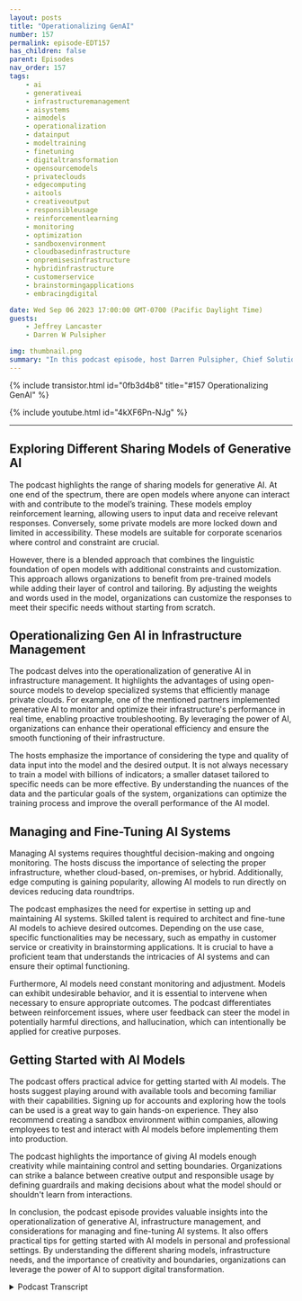 ```yaml
---
layout: posts
title: "Operationalizing GenAI"
number: 157
permalink: episode-EDT157
has_children: false
parent: Episodes
nav_order: 157
tags:
    - ai
    - generativeai
    - infrastructuremanagement
    - aisystems
    - aimodels
    - operationalization
    - datainput
    - modeltraining
    - finetuning
    - digitaltransformation
    - opensourcemodels
    - privateclouds
    - edgecomputing
    - aitools
    - creativeoutput
    - responsibleusage
    - reinforcementlearning
    - monitoring
    - optimization
    - sandboxenvironment
    - cloudbasedinfrastructure
    - onpremisesinfrastructure
    - hybridinfrastructure
    - customerservice
    - brainstormingapplications
    - embracingdigital

date: Wed Sep 06 2023 17:00:00 GMT-0700 (Pacific Daylight Time)
guests:
    - Jeffrey Lancaster
    - Darren W Pulsipher

img: thumbnail.png
summary: "In this podcast episode, host Darren Pulsipher, Chief Solution Architect of Public Sector at Intel, discusses the operationalization of generative AI with returning guest Dr. Jeffrey Lancaster. They explore the different sharing models of generative AI, including public, private, and community models. The podcast covers topics such as open-source models, infrastructure management, and considerations for deploying and maintaining AI systems. It also delves into the importance of creativity, personalization, and getting started with AI models."
---
```


{% include transistor.html id="0fb3d4b8" title="#157 Operationalizing GenAI" %}

{% include youtube.html id="4kXF6Pn-NJg" %}

---

## Exploring Different Sharing Models of Generative AI

The podcast highlights the range of sharing models for generative AI. At one end of the spectrum, there are open models where anyone can interact with and contribute to the model’s training. These models employ reinforcement learning, allowing users to input data and receive relevant responses. Conversely, some private models are more locked down and limited in accessibility. These models are suitable for corporate scenarios where control and constraint are crucial.

However, there is a blended approach that combines the linguistic foundation of open models with additional constraints and customization. This approach allows organizations to benefit from pre-trained models while adding their layer of control and tailoring. By adjusting the weights and words used in the model, organizations can customize the responses to meet their specific needs without starting from scratch.

## Operationalizing Gen AI in Infrastructure Management

The podcast delves into the operationalization of generative AI in infrastructure management. It highlights the advantages of using open-source models to develop specialized systems that efficiently manage private clouds. For example, one of the mentioned partners implemented generative AI to monitor and optimize their infrastructure's performance in real time, enabling proactive troubleshooting. By leveraging the power of AI, organizations can enhance their operational efficiency and ensure the smooth functioning of their infrastructure.

The hosts emphasize the importance of considering the type and quality of data input into the model and the desired output. It is not always necessary to train a model with billions of indicators; a smaller dataset tailored to specific needs can be more effective. By understanding the nuances of the data and the particular goals of the system, organizations can optimize the training process and improve the overall performance of the AI model.

## Managing and Fine-Tuning AI Systems

Managing AI systems requires thoughtful decision-making and ongoing monitoring. The hosts discuss the importance of selecting the proper infrastructure, whether cloud-based, on-premises, or hybrid. Additionally, edge computing is gaining popularity, allowing AI models to run directly on devices reducing data roundtrips.

The podcast emphasizes the need for expertise in setting up and maintaining AI systems. Skilled talent is required to architect and fine-tune AI models to achieve desired outcomes. Depending on the use case, specific functionalities may be necessary, such as empathy in customer service or creativity in brainstorming applications. It is crucial to have a proficient team that understands the intricacies of AI systems and can ensure their optimal functioning.

Furthermore, AI models need constant monitoring and adjustment. Models can exhibit undesirable behavior, and it is essential to intervene when necessary to ensure appropriate outcomes. The podcast differentiates between reinforcement issues, where user feedback can steer the model in potentially harmful directions, and hallucination, which can intentionally be applied for creative purposes.

## Getting Started with AI Models

The podcast offers practical advice for getting started with AI models. The hosts suggest playing around with available tools and becoming familiar with their capabilities. Signing up for accounts and exploring how the tools can be used is a great way to gain hands-on experience. They also recommend creating a sandbox environment within companies, allowing employees to test and interact with AI models before implementing them into production.

The podcast highlights the importance of giving AI models enough creativity while maintaining control and setting boundaries. Organizations can strike a balance between creative output and responsible usage by defining guardrails and making decisions about what the model should or shouldn't learn from interactions.

In conclusion, the podcast episode provides valuable insights into the operationalization of generative AI, infrastructure management, and considerations for managing and fine-tuning AI systems. It also offers practical tips for getting started with AI models in personal and professional settings. By understanding the different sharing models, infrastructure needs, and the importance of creativity and boundaries, organizations can leverage the power of AI to support digital transformation.


<details>
<summary> Podcast Transcript </summary>

<p></p>

</details>
